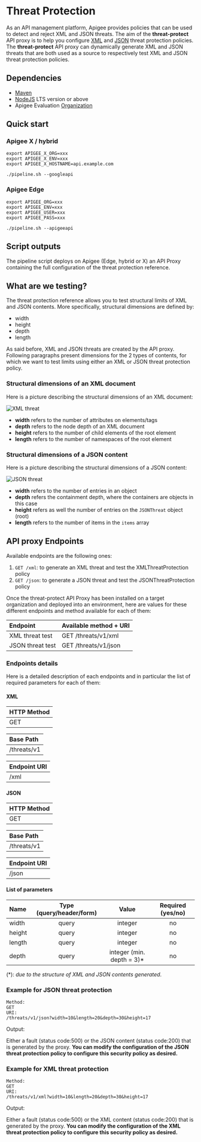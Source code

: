 # Threat Protection

As an API management platform, Apigee provides policies that can be used to
detect and reject XML and JSON threats.
The aim of the **threat-protect** API proxy is to help you configure [XML](https://cloud.google.com/apigee/docs/api-platform/reference/policies/xml-threat-protection-policy)
and [JSON](https://cloud.google.com/apigee/docs/api-platform/reference/policies/json-threat-protection-policy)
threat protection policies.
The **threat-protect** API proxy can dynamically generate XML and JSON threats
that are both used as a source to respectively test XML and JSON threat
protection policies.

## Dependencies

- [Maven](https://maven.apache.org/)
- [NodeJS](https://nodejs.org/en/) LTS version or above
- Apigee Evaluation [Organization](https://login.apigee.com/sign__up)

## Quick start

### Apigee X / hybrid

    export APIGEE_X_ORG=xxx
    export APIGEE_X_ENV=xxx
    export APIGEE_X_HOSTNAME=api.example.com

    ./pipeline.sh --googleapi

### Apigee Edge

    export APIGEE_ORG=xxx
    export APIGEE_ENV=xxx
    export APIGEE_USER=xxx
    export APIGEE_PASS=xxx

    ./pipeline.sh --apigeeapi

## Script outputs

The pipeline script deploys on Apigee (Edge, hybrid or X) an API Proxy
containing the full configuration of the threat protection reference.

## What are we testing?

The threat protection reference allows you to test structural limits of XML and
JSON contents.
More specifically, structural dimensions are defined by:

- width
- height
- depth
- length

As said before, XML and JSON threats are created by the API proxy.
Following paragraphs present dimensions for the 2 types of contents, for which
we want to test limits using either an XML or JSON threat protection policy.

### Structural dimensions of an XML document

Here is a picture describing the structural dimensions of an XML document:

![XML threat](./pictures/xml.png "Structural dimensions of an XML document")

- **width** refers to the number of attributes on elements/tags
- **depth** refers to the node depth of an XML document
- **height** refers to the number of child elements of the root element
- **length** refers to the number of namespaces of the root element

### Structural dimensions of a JSON content

Here is a picture describing the structural dimensions of a JSON content:

![JSON threat](./pictures/json.png "Structural dimensions of a JSON content")

- **width** refers to the number of entries in an object
- **depth** refers the containment depth, where the containers are objects in
this case
- **height** refers as well the number of entries on the ```JSONThreat```
object (root)
- **length** refers to the number of items in the ```items``` array

## API proxy Endpoints

Available endpoints are the following ones:

1. ```GET /xml```: to generate an XML threat and test the XMLThreatProtection policy
2. ```GET /json```: to generate a JSON threat and test the JSONThreatProtection policy

Once the threat-protect API Proxy has been installed on a target organization
 and deployed into an environment, here are values for these different
 endpoints and method available for each of them:

| Endpoint | Available method + URI |
|:----|:---|
|XML threat test |GET /threats/v1/xml|
|JSON threat test   | GET /threats/v1/json |

### Endpoints details

Here is a detailed description of each endpoints and in particular the
list of required parameters for each of them:

#### XML

| HTTP Method |
|:----|
| GET |

| Base Path |
|:----|
| /threats/v1 |

| Endpoint URI |
|:----|
| /xml |

#### JSON

| HTTP Method |
|:----|
| GET |

| Base Path |
|:----|
| /threats/v1 |

| Endpoint URI |
|:----|
| /json |

#### List of parameters

| Name| Type (query/header/form) | Value | Required (yes/no) |
|:----|:-----:|:----:|:----:|
| width | query | integer | no |
| height | query | integer | no |
| length | query | integer| no |
| depth | query | integer (min. depth = 3)* | no |

(\*): *due to the structure of XML and JSON contents generated*.

### Example for JSON threat protection

    Method:
    GET
    URI:
    /threats/v1/json?width=10&length=20&depth=30&height=17

Output:

Either a fault (status code:500) or the JSON content (status code:200)
that is generated by the proxy.
**You can modify the configuration of the JSON threat protection
policy to configure this security policy as desired.**

### Example for XML threat protection

    Method:
    GET
    URI:
    /threats/v1/xml?width=10&length=20&depth=30&height=17

Output:

Either a fault (status code:500) or the XML content (status code:200)
that is generated by the proxy.
**You can modify the configuration of the XML threat protection
policy to configure this security policy as desired.**
